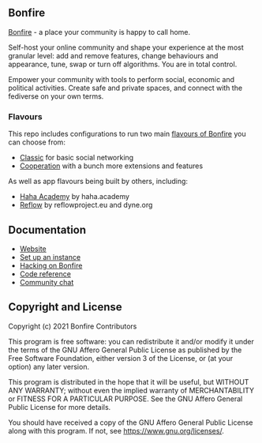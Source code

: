 ## Bonfire 
[Bonfire](https://bonfirenetworks.org/) - a place your community is happy to call home.

Self-host your online community and shape your experience at the most granular level: add and remove features, change behaviours and appearance, tune, swap or turn off algorithms. You are in total control.

Empower your community with tools to perform social, economic and political activities. Create safe and private spaces, and connect with the fediverse on your own terms.


### Flavours
This repo includes configurations to run two main [flavours of Bonfire](https://bonfirenetworks.org/use-bonfire/) you can choose from:
* [Classic](flavours/classic) for basic social networking
* [Cooperation](flavours/cooperation) with a bunch more extensions and features 

As well as app flavours being built by others, including: 
* [Haha Academy](flavours/haha) by haha.academy 
* [Reflow](flavours/reflow) by reflowproject.eu and dyne.org


## Documentation

* [Website](https://doc.bonfirenetworks.org) 
* [Set up an instance](docs/DEPLOY.md) 
* [Hacking on Bonfire](docs/HACKING.md) 
* [Code reference](https://doc.bonfirenetworks.org/api-reference.html#content) 
* [Community chat](https://matrix.to/#/%23bonfire-networks:matrix.org) 


## Copyright and License

Copyright (c) 2021 Bonfire Contributors

This program is free software: you can redistribute it and/or modify
it under the terms of the GNU Affero General Public License as
published by the Free Software Foundation, either version 3 of the
License, or (at your option) any later version.

This program is distributed in the hope that it will be useful, but
WITHOUT ANY WARRANTY; without even the implied warranty of
MERCHANTABILITY or FITNESS FOR A PARTICULAR PURPOSE.  See the GNU
Affero General Public License for more details.

You should have received a copy of the GNU Affero General Public
License along with this program.  If not, see <https://www.gnu.org/licenses/>.
